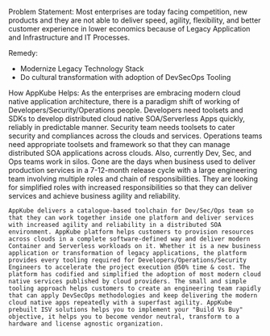 Problem Statement:
    Most enterprises are today facing competition, new products and they are not able to deliver speed, agility, flexibility, and better customer experience in lower economics because of Legacy Application and Infrastructure and IT Processes.

Remedy:
-   Modernize Legacy Technology Stack
-   Do cultural transformation with adoption of DevSecOps Tooling

How AppKube Helps:
    As the enterprises are embracing modern cloud native application architecture, there is a paradigm shift of working of Developers/Security/Operations people. Developers need toolsets and SDKs to develop distributed cloud native SOA/Serverless Apps quickly, reliably in predictable manner. Security team needs toolsets to cater security and compliances across the clouds and services. Operations teams need appropriate toolsets and framework so that they can manage distributed SOA applications across clouds. Also, currently Dev, Sec, and Ops teams work in silos. Gone are the days when business used to deliver production services in a 7-12-month release cycle with a large engineering team involving multiple roles and chain of responsibilities. They are looking for simplified roles with increased responsibilities so that they can deliver services and achieve business agility and reliability.

    AppKube delivers a catalogue-based toolchain for Dev/Sec/Ops team so that they can work together inside one platform and deliver services with increased agility and reliability in a distributed SOA environment. AppKube platform helps customers to provision resources across clouds in a complete software-defined way and deliver modern Container and Serverless workloads on it. Whether it is a new business application or transformation of legacy applications, the platform provides every tooling required for Developers/Operations/Security Engineers to accelerate the project execution @50% time & cost. The platform has codified and simplified the adoption of most modern cloud native services published by cloud providers. The small and simple tooling approach helps customers to create an engineering team rapidly that can apply DevSecOps methodologies and keep delivering the modern cloud native apps repeatedly with a superfast agility. AppKube prebuilt ISV solutions helps you to implement your "Build Vs Buy" objective, it helps you to become vendor neutral, transform to a hardware and license agnostic organization.